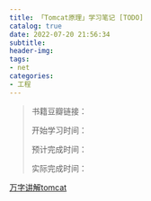 ```yaml
---
title: 「Tomcat原理」学习笔记 [TODO]
catalog: true
date: 2022-07-20 21:56:34
subtitle:
header-img:
tags:
- net
categories:
- 工程
---
```

> 书籍豆瓣链接：
>  
> 开始学习时间：
> 
> 预计完成时间：
> 
> 实际完成时间：


[万字讲解tomcat](https://cloud.tencent.com/developer/article/1894003)